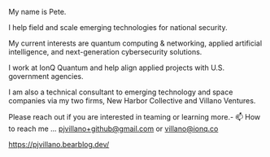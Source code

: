 My name is Pete.

I help field and scale emerging technologies for national security.

My current interests are quantum computing & networking, applied artificial intelligence, and next-generation cybersecurity solutions.

I work at IonQ Quantum and help align applied projects with U.S. government agencies.

I am also a technical consultant to emerging technology and space companies via my two firms, New Harbor Collective and Villano Ventures.

Please reach out if you are interested in teaming or learning more.- 📫 How to reach me ... pjvillano+github@gmail.com or villano@ionq.co

https://pjvillano.bearblog.dev/

<!---
pjvillano/pjvillano is a ✨ special ✨ repository because its `README.md` (this file) appears on your GitHub profile.
You can click the Preview link to take a look at your changes.
--->
